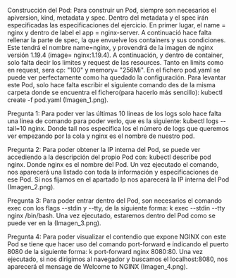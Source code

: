 Construcción del Pod: Para construir un Pod, siempre son necesarios el apiversion, kind, metadata y spec. Dentro del metadata y el spec irán especificadas las especificaciones del ejercicio. En primer lugar, el name = nginx y dentro de label el app = nginx-server. A continuació hace falta rellenar la parte de spec, la que envuelve los containers y sus condiciones. Este tendrá el nombre name=nginx, y provendrá de la imagen de nginx versión 1.19.4 (image= nginx:1.19.4). A continuación, y dentro de container, solo falta decir los limites y request de las resources. Tanto en limits como en request, sera cp: "100" y memory= "256Mi". En el fichero pod.yaml se puede ver perfectamente como ha quedado la configuración. Para levantar este Pod, solo hace falta escribir el siguiente comando des de la misma carpeta donde se encuentra el fichero(para hacerlo más sencillo): kubectl create -f pod.yaml (Imagen_1.png).

Pregunta 1: Para poder ver las últimas 10 lineas de los logs solo hace falta una linea de comando para poder verlo, que es la siguiente:
kubectl logs --tail=10 nginx. Donde tail nos especifica los el número de logs que queremos ver empezando por la cola y nginx es el nombre de nuestro pod.

Pregunta 2: Para poder obtener la IP interna del Pod, se puede ver accediendo a la descripción del propio Pod con:
kubectl describe pod nginx. Donde nginx es el nombre del Pod. Un vez ejecutado el comando, nos aparecerá una listado con toda la información y especificaciones de ese Pod. Si nos fijamos en el apartado Ip nos aparecerá la IP interna del Pod (Imagen_2.png).

Pregunta 3: Para poder entrar dentro del Pod, son necesarios el comando exec con los flags --stdin y --tty, de la siguiente forma:
k exec --stdin --tty nginx /bin/bash. Una vez ejecutado, estaremos dentro del Pod como se puede ver en la (Imagen_3.png).

Pregunta 4: Para poder visualizar el contendio que expone NGINX con este Pod se tiene que hacer uso del comando port-forward e indicando el puerto 8080 de la siguiente forma:
k port-forward nginx 8080:80. Una vez ejecutado, si nos dirigimos al navegador y buscamos el localhost:8080, nos aparecerá el mensage de Welcome to NGINX (Imagen_4.png).
